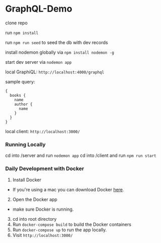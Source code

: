 # GraphQL-Demo

clone repo

run `npm install`

run `npm run seed` to seed the db with dev records

install nodemon globally via `npm install nodemon -g`

start dev server via `nodemon app`

local GraphiQL:
`http://localhost:4000/graphql`

sample query:
```
{
  books {
    name
    author {
      name
    }
  }
}
```

local client:
`http://localhost:3000/`

### Running Locally ###

cd into /server and run `nodemon app`
cd into /client and run `npm run start`

### Daily Development with Docker

1. Install Docker
  - If you're using a mac you can download Docker [here](https://docs.docker.com/v17.12/docker-for-mac/install/).
2. Open the Docker app
  - make sure Docker is running.
3. cd into root directory
4. Run `docker-compose build` to build the Docker containers
5. Run `docker-compose up` to run the app locally.
6. Visit `http://localhost:3000/`
